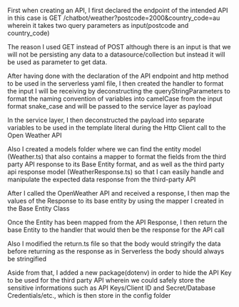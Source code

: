 First when creating an API, I first declared the endpoint of the intended API in this case is GET /chatbot/weather?postcode=2000&country_code=au wherein it takes two query parameters as input(postcode and country_code)

The reason I used GET instead of POST although there is an input is that we will not be persisting any data to a datasource/collection but instead it will be used as parameter to get data.

After having done with the declaration of the API endpoint and http method to be used in the serverless yaml file, I then created the handler to format the input I will be receiving by deconstructing the queryStringParameters to format the naming convention of variables into camelCase from the input format snake_case and will be passed to the service layer as payload

In the service layer, I then deconstructed the payload into separate variables to be used in the template literal during the Http Client call to the Open Weather API

Also I created a models folder where we can find the entity model (Weather.ts) that also contains a mapper to format the fields from the third party API response to its Base Entity format, and as well as the third party api response model (WeatherResponse.ts) so that I can easily handle and manipulate the expected data response from the third-party API

After I called the OpenWeather API and received a response, I then map the values of the Response to its base entity by using the mapper I created in the Base Entity Class

Once the Entity has been mapped from the API Response, I then return the base Entity to the handler that would then be the response for the API call

Also I modified the return.ts file so that the body would stringify the data before returning as the response as in Serverless the body should always be stringified

Aside from that, I added a new package(dotenv) in order to hide the API Key to be used for the third party API wherein we could safely store the sensitive informations such as API Keys/Client ID and Secret/Database Credentials/etc., which is then store in the config folder